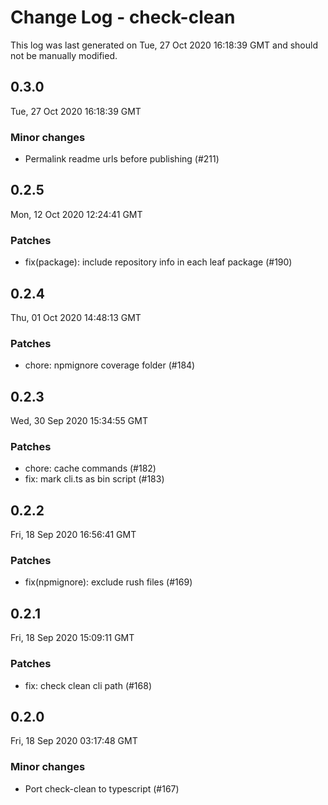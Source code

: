 # Change Log - check-clean

This log was last generated on Tue, 27 Oct 2020 16:18:39 GMT and should not be manually modified.

## 0.3.0
Tue, 27 Oct 2020 16:18:39 GMT

### Minor changes

- Permalink readme urls before publishing (#211)

## 0.2.5
Mon, 12 Oct 2020 12:24:41 GMT

### Patches

- fix(package): include repository info in each leaf package (#190)

## 0.2.4
Thu, 01 Oct 2020 14:48:13 GMT

### Patches

- chore: npmignore coverage folder (#184)

## 0.2.3
Wed, 30 Sep 2020 15:34:55 GMT

### Patches

- chore: cache commands (#182)
- fix: mark cli.ts as bin script (#183)

## 0.2.2
Fri, 18 Sep 2020 16:56:41 GMT

### Patches

- fix(npmignore): exclude rush files (#169)

## 0.2.1
Fri, 18 Sep 2020 15:09:11 GMT

### Patches

- fix: check clean cli path (#168)

## 0.2.0
Fri, 18 Sep 2020 03:17:48 GMT

### Minor changes

- Port check-clean to typescript (#167)

